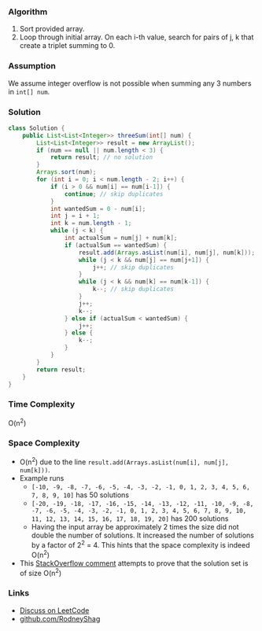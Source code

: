 ### Algorithm

1. Sort provided array.
1. Loop through initial array. On each i-th value, search for pairs of j, k that create a triplet summing to 0.

### Assumption

We assume integer overflow is not possible when summing any 3 numbers in `int[] num`.

### Solution

```java
class Solution {
    public List<List<Integer>> threeSum(int[] num) {
        List<List<Integer>> result = new ArrayList();
        if (num == null || num.length < 3) {
            return result; // no solution
        }
        Arrays.sort(num);
        for (int i = 0; i < num.length - 2; i++) {
            if (i > 0 && num[i] == num[i-1]) {
                continue; // skip duplicates
            }
            int wantedSum = 0 - num[i];
            int j = i + 1;
            int k = num.length - 1;
            while (j < k) {
                int actualSum = num[j] + num[k];
                if (actualSum == wantedSum) {
                    result.add(Arrays.asList(num[i], num[j], num[k]));
                    while (j < k && num[j] == num[j+1]) {
                        j++; // skip duplicates
                    }
                    while (j < k && num[k] == num[k-1]) {
                        k--; // skip duplicates
                    }
                    j++;
                    k--;
                } else if (actualSum < wantedSum) {
                    j++;
                } else {
                    k--;
                }
            }
        }
        return result;
    }
}
```

### Time Complexity

O(n<sup>2</sup>)

### Space Complexity

- O(n<sup>2</sup>) due to the line `result.add(Arrays.asList(num[i], num[j], num[k]))`.
- Example runs
  - `[-10, -9, -8, -7, -6, -5, -4, -3, -2, -1, 0, 1, 2, 3, 4, 5, 6, 7, 8, 9, 10]` has 50 solutions
  - `[-20, -19, -18, -17, -16, -15, -14, -13, -12, -11, -10, -9, -8, -7, -6, -5, -4, -3, -2, -1, 0, 1, 2, 3, 4, 5, 6, 7, 8, 9, 10, 11, 12, 13, 14, 15, 16, 17, 18, 19, 20]` has 200 solutions
  - Having the input array be approximately 2 times the size did not double the number of solutions. It increased the number of solutions by a factor of 2<sup>2</sup> = 4. This hints that the space complexity is indeed O(n<sup>2</sup>)
- This [StackOverflow comment](https://stackoverflow.com/a/57641288) attempts to prove that the solution set is of size O(n<sup>2</sup>)

### Links

- [Discuss on LeetCode](https://leetcode.com/problems/3sum/discuss/304552)
- [github.com/RodneyShag](https://github.com/RodneyShag)
